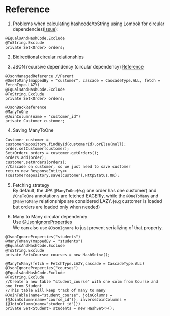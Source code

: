 # Reference

1) Problems when calculating hashcode/toString using Lombok for circular dependencies([Issue](https://github.com/projectlombok/lombok/issues/1007)): 
```
@EqualsAndHashCode.Exclude
@ToString.Exclude
private Set<Order> orders;
```

2) [Bidirectional circular relationships](https://www.baeldung.com/jackson-bidirectional-relationships-and-infinite-recursion)

3) JSON recursive dependency (circular dependency) [Reference](http://springquay.blogspot.com/2016/01/new-approach-to-solve-json-recursive.html)
```
@JsonManagedReference //Parent
@OneToMany(mappedBy = "customer", cascade = CascadeType.ALL, fetch = FetchType.LAZY)
@EqualsAndHashCode.Exclude
@ToString.Exclude
private Set<Order> orders;
```
```
@JsonBackReference
@ManyToOne
@JoinColumn(name = "customer_id")
private Customer customer;
```
4) Saving ManyToOne
```
Customer customer = customerRepository.findById(customerId).orElse(null);
order.setCustomer(customer);
Set<Order> orders = customer.getOrders();
orders.add(order);
customer.setOrders(orders);
//Cascade on customer, so we just need to save customer
return new ResponseEntity<>(customerRepository.save(customer),HttpStatus.OK);
```
5) Fetching strategy <br/>
By default, the JPA ```@ManyToOne```(e.g one order has one customer) and ```@OneToOne``` annotations are fetched EAGERly, while the ```@OneToMany``` and ```@ManyToMany``` relationships are considered LAZY.(e.g customer is loaded but orders are loaded only when needed)

6) Many to Many circular dependency </br>
Use [@JsonIgnoreProperties](https://stackoverflow.com/a/60176449/12021132) </br>
We can also use ```@JsonIgnore``` to just prevent serializing of that property.
```
@JsonIgnoreProperties("students")
@ManyToMany(mappedBy = "students")
@EqualsAndHashCode.Exclude
@ToString.Exclude
private Set<Course> courses = new HashSet<>();
```
```
@ManyToMany(fetch = FetchType.LAZY,cascade = CascadeType.ALL)
@JsonIgnoreProperties("courses")
@EqualsAndHashCode.Exclude
@ToString.Exclude
//Create a new table "student_course" with one colm from Course and one from Student
//This table will keep track of many to many
@JoinTable(name="student_course", joinColumns = {@JoinColumn(name="course_id")}, inverseJoinColumns = {@JoinColumn(name="student_id")})
private Set<Student> students = new HashSet<>();
```
